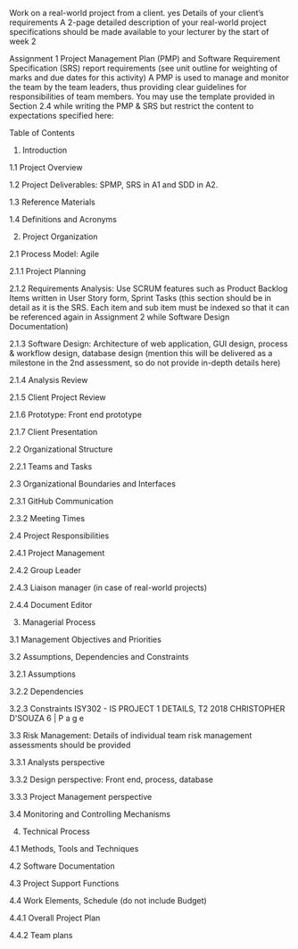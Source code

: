 Work on a real-world project from a client.
yes
Details of your client’s requirements
A 2-page detailed description of your real-world project specifications should be made available to your lecturer by the start of week 2

Assignment 1
Project Management Plan (PMP) and Software Requirement Specification (SRS) report requirements (see unit outline for weighting of marks and due dates for this activity) A PMP is used to manage and monitor the team by the team leaders, thus providing clear guidelines for responsibilities of team members. You may use the template provided in Section 2.4 while writing the PMP & SRS but restrict the content to expectations specified here: 

Table of Contents 

 1. Introduction 
 
 1.1 Project Overview 
 
 1.2 Project Deliverables: SPMP, SRS in A1 and SDD in A2. 
 
 1.3 Reference Materials 
 
 1.4 Definitions and Acronyms 


 2. Project Organization 

 2.1 Process Model: Agile 
 
 2.1.1 Project Planning 
 
 2.1.2 Requirements Analysis: Use SCRUM features such as Product Backlog Items written in           User Story form, Sprint Tasks (this        section should be in detail as it is the SRS. Each item and sub item must be indexed so that it can be referenced again in              Assignment 2 while Software Design Documentation) 
  
 2.1.3 Software Design: Architecture of web application, GUI design, process & workflow design, database design (mention this will be          delivered as a milestone in the 2nd assessment, so do not provide in-depth details here) 
 
 2.1.4 Analysis Review 
 
 2.1.5 Client Project Review 
 
 2.1.6 Prototype: Front end prototype 
  
 2.1.7 Client Presentation 


 2.2 Organizational Structure 
 
 2.2.1 Teams and Tasks 


 2.3 Organizational Boundaries and Interfaces 
  
 2.3.1 GitHub Communication 
 
 2.3.2 Meeting Times
 
 
 2.4 Project Responsibilities 
  
 2.4.1 Project Management 
 
 2.4.2 Group Leader 
 
 2.4.3 Liaison manager (in case of real-world projects) 

 2.4.4 Document Editor 


 3. Managerial Process 

 3.1 Management Objectives and Priorities 
 
 3.2 Assumptions, Dependencies and Constraints
 
 3.2.1 Assumptions 
  
 3.2.2 Dependencies
  
 3.2.3 Constraints ISY302 - IS PROJECT 1 DETAILS, T2 2018 CHRISTOPHER D'SOUZA 6 | P a g e 

 3.3 Risk Management: Details of individual team risk management assessments should be provided 
  
 3.3.1 Analysts perspective
  
 3.3.2 Design perspective: Front end, process, database 
  
 3.3.3 Project Management perspective 


3.4 Monitoring and Controlling Mechanisms 

4. Technical Process 
 
4.1 Methods, Tools and Techniques
 
4.2 Software Documentation 
 
4.3 Project Support Functions
 
4.4 Work Elements, Schedule (do not include Budget) 
 
 4.4.1 Overall Project Plan 
 
 4.4.2 Team plans

